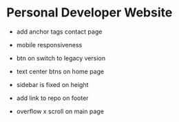 # Personal Developer Website

- add anchor tags contact page
- mobile responsiveness
- btn on switch to legacy version
- text center btns on home page
- sidebar is fixed on height

- add link to repo on footer
- overflow x scroll on main page
